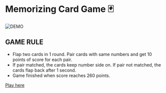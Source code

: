 #  Memorizing Card Game :black_joker:

![DEMO](https://i.imgur.com/S5tDxtk.png)

## GAME RULE
- Flap two cards in 1 round. Pair cards with same numbers and get 10 points of score for each pair.  
- If pair matched, the cards keep number side on. If pair not matched, the cards flap back after 1 second.  
- Game finished when score reaches 260 points. 


[Play here](https://angushyx.github.io/memorizing-card-game//poker.html)
